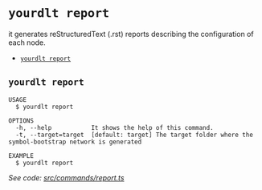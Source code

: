 `yourdlt report`
================

it generates reStructuredText (.rst) reports describing the configuration of each node.

* [`yourdlt report`](#yourdlt-report)

## `yourdlt report`

```
USAGE
  $ yourdlt report

OPTIONS
  -h, --help           It shows the help of this command.
  -t, --target=target  [default: target] The target folder where the symbol-bootstrap network is generated

EXAMPLE
  $ yourdlt report
```

_See code: [src/commands/report.ts](https://github.com/usingblockchain/yourdlt/blob/v1.3.1/src/commands/report.ts)_
